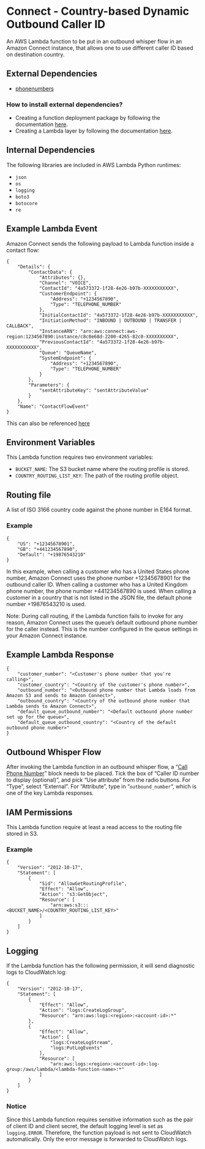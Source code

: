 # Connect - Country-based Dynamic Outbound Caller ID

An AWS Lambda function to be put in an outbound whisper flow in an Amazon Connect instance, that allows one to use different caller ID based on destination country.

## External Dependencies

- [phonenumbers](https://pypi.org/project/phonenumbers/)

### How to install external dependencies?

- Creating a function deployment package by following the documentation [here](https://docs.aws.amazon.com/lambda/latest/dg/python-package.html#python-package-dependencies).
- Creating a Lambda layer by following the documentation [here](https://docs.aws.amazon.com/lambda/latest/dg/configuration-layers.html#configuration-layers-path).

## Internal Dependencies

The following libraries are included in AWS Lambda Python runtimes:
- `json`
- `os`
- `logging`
- `boto3`
- `botocore`
- `re`

## Example Lambda Event

Amazon Connect sends the following payload to Lambda function inside a contact flow:

```
{
    "Details": {
        "ContactData": {
            "Attributes": {},
            "Channel": "VOICE",
            "ContactId": "4a573372-1f28-4e26-b97b-XXXXXXXXXXX",
            "CustomerEndpoint": {
                "Address": "+1234567890",
                "Type": "TELEPHONE_NUMBER"
            },
            "InitialContactId": "4a573372-1f28-4e26-b97b-XXXXXXXXXXX",
            "InitiationMethod": "INBOUND | OUTBOUND | TRANSFER | CALLBACK",
            "InstanceARN": "arn:aws:connect:aws-region:1234567890:instance/c8c0e68d-2200-4265-82c0-XXXXXXXXXX",
            "PreviousContactId": "4a573372-1f28-4e26-b97b-XXXXXXXXXXX",
            "Queue": "QueueName",
            "SystemEndpoint": {
                "Address": "+1234567890",
                "Type": "TELEPHONE_NUMBER"
            }
        },
        "Parameters": {
            "sentAttributeKey": "sentAttributeValue"
        }
    },
    "Name": "ContactFlowEvent"
}
```

This can also be referenced [here](https://docs.aws.amazon.com/connect/latest/adminguide/connect-lambda-functions.html#function-contact-flow)

## Environment Variables

This Lambda function requires two environment variables:

- `BUCKET_NAME`: The S3 bucket name where the routing profile is stored.
- `COUNTRY_ROUTING_LIST_KEY`: The path of the routing profile object.

## Routing file

A list of ISO 3166 country code against the phone number in E164 format.

### Example

```
{
    "US": "+12345678901",
    "GB": "+441234567890",
    "Default": "+19876543210"
}
```

In this example, when calling a customer who has a United States phone number, Amazon Connect uses the phone number +12345678901 for the outbound caller ID. When calling a customer who has a United Kingdom phone number, the phone number +441234567890 is used. When calling a customer in a country that is not listed in the JSON file, the default phone number +19876543210 is used.

Note: During call routing, if the Lambda function fails to invoke for any reason, Amazon Connect uses the queue’s default outbound phone number for the caller instead. This is the number configured in the queue settings in your Amazon Connect instance.

## Example Lambda Response

```
{
    "customer_number": "<Customer's phone number that you're calling>",
    "customer_country": "<Country of the customer's phone number>",
    "outbound_number": "<Outbound phone number that Lambda loads from Amazon S3 and sends to Amazon Connect>",
    "outbound_country": "<Country of the outbound phone number that Lambda sends to Amazon Connect>",
    "default_queue_outbound_number": "<Default outbound phone number set up for the queue>",
    "default_queue_outbound_country": "<Country of the default outbound phone number>"
}
```

## Outbound Whisper Flow

After invoking the Lambda function in an outbound whisper flow, a “[Call Phone Number](https://docs.aws.amazon.com/connect/latest/adminguide/call-phone-number.html)” block needs to be placed. Tick the box of “Caller ID number to display (optional)”, and pick “Use attribute” from the radio buttons. For “Type”, select “External”. For “Attribute”, type in “`outbound_number`“, which is one of the key Lambda responses.

## IAM Permissions

This Lambda function require at least a read access to the routing file stored in S3.

### Example

```
{
    "Version": "2012-10-17",
    "Statement": [
        {
            "Sid": "AllowGetRoutingProfile",
            "Effect": "Allow",
            "Action": "s3:GetObject",
            "Resource": [
                "arn:aws:s3:::<BUCKET_NAME>/<COUNTRY_ROUTING_LIST_KEY>"
            ]
        }
    ]
}
```

## Logging

If the Lambda function has the following permission, it will send diagnostic logs to CloudWatch log:

```
{
    "Version": "2012-10-17",
    "Statement": [
        {
            "Effect": "Allow",
            "Action": "logs:CreateLogGroup",
            "Resource": "arn:aws:logs:<region>:<account-id>:*"
        },
        {
            "Effect": "Allow",
            "Action": [
                "logs:CreateLogStream",
                "logs:PutLogEvents"
            ],
            "Resource": [
                "arn:aws:logs:<region>:<account-id>:log-group:/aws/lambda/<lambda-function-name>:*"
            ]
        }
    ]
}
```

### Notice

Since this Lambda function requires sensitive information such as the pair of client ID and client secret, the default logging level is set as `logging.ERROR`. Therefore, the function payload is not sent to CloudWatch automatically. Only the error message is forwarded to CloudWatch logs.